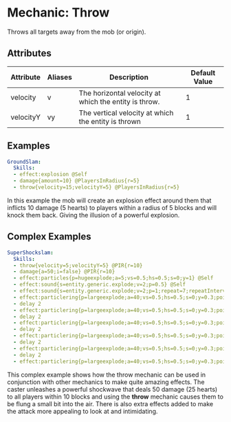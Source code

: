 Mechanic: Throw
===============

Throws all targets away from the mob (or origin).

Attributes
----------

| Attribute | Aliases | Description                                           | Default Value |
|-----------|---------|-------------------------------------------------------|---------------|
| velocity  | v       | The horizontal velocity at which the entity is throw. | 1             |
| velocityY | vy      | The vertical velocity at which the entity is thrown   | 1             |

  

Examples
--------
```yaml
GroundSlam:
  Skills:
  - effect:explosion @Self
  - damage{amount=10} @PlayersInRadius{r=5}
  - throw{velocity=15;velocityY=5} @PlayersInRadius{r=5}
```
In this example the mob will create an explosion effect around them that
inflicts 10 damage (5 hearts) to players within a radius of 5 blocks and
will knock them back. Giving the illusion of a powerful explosion.

Complex Examples
----------------
```yaml
SuperShockslam:
  Skills:
  - throw{velocity=5;velocityY=5} @PIR{r=10}
  - damage{a=50;i=false} @PIR{r=10}
  - effect:particles{p=hugeexplode;a=5;vs=0.5;hs=0.5;s=0;y=1} @Self
  - effect:sound{s=entity.generic.explode;v=2;p=0.5} @Self
  - effect:sound{s=entity.generic.explode;v=2;p=1;repeat=7;repeatInterval=2} @Self
  - effect:particlering{p=largeexplode;a=40;vs=0.5;hs=0.5;s=0;y=0.3;points=20;radius=1} @Self
  - delay 2
  - effect:particlering{p=largeexplode;a=40;vs=0.5;hs=0.5;s=0;y=0.3;points=20;radius=3} @Self
  - delay 2
  - effect:particlering{p=largeexplode;a=40;vs=0.5;hs=0.5;s=0;y=0.3;points=20;radius=5} @Self
  - delay 2 
  - effect:particlering{p=largeexplode;a=40;vs=0.5;hs=0.5;s=0;y=0.3;points=20;radius=7} @Self
  - delay 2
  - effect:particlering{p=largeexplode;a=40;vs=0.5;hs=0.5;s=0;y=0.3;points=20;radius=9} @Self
  - delay 2
  - effect:particlering{p=largeexplode;a=40;vs=0.5;hs=0.5;s=0;y=0.3;points=20;radius=11} @Self
```
This complex example shows how the throw mechanic can be used in
conjunction with other mechanics to make quite amazing effects. The
caster unleashes a powerful shockwave that deals 50 damage (25 hearts)
to all players within 10 blocks and using the **throw** mechanic causes
them to be flung a small bit into the air. There is also extra effects
added to make the attack more appealing to look at and intimidating.
